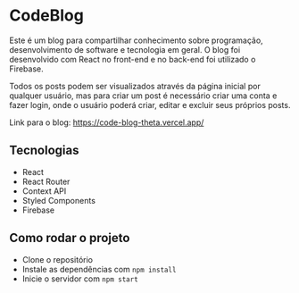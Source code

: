 # CodeBlog

Este é um blog para compartilhar conhecimento sobre programação, desenvolvimento de software e tecnologia em geral. O blog foi desenvolvido com React no front-end e no back-end foi utilizado o Firebase. 

Todos os posts podem ser visualizados através da página inicial por qualquer usuário, mas para criar um post é necessário criar uma conta e fazer login, onde o usuário poderá criar, editar e excluir seus próprios posts.

Link para o blog: https://code-blog-theta.vercel.app/

## Tecnologias

- React
- React Router
- Context API
- Styled Components
- Firebase

## Como rodar o projeto

- Clone o repositório
- Instale as dependências com `npm install`
- Inicie o servidor com `npm start`
